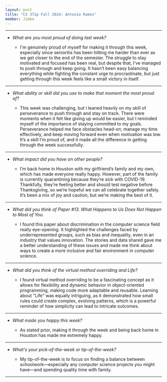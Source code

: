 ```yaml
---
layout: post
title: "CS 371p Fall 2024: Antonio Ramos"
member: Jimbo
---
```

---
* *What are you most proud of doing last week?*

    * I'm genuinely proud of myself for making it through this week, especially since senioritis has been hitting me harder than ever as we get closer to the end of the semester. The struggle to stay motivated and focused has been real, but despite that, I've managed to push through and keep going. It hasn’t been easy balancing everything while fighting the constant urge to procrastinate, but just getting through this week feels like a small victory in itself.

---
* *What ability or skill did you use to make that moment the most proud of?*

    * This week was challenging, but I leaned heavily on my skill of perseverance to push through and stay on track. There were moments when it felt like giving up would be easier, but I reminded myself of the importance of staying committed to my goals. Perseverance helped me face obstacles head-on, manage my time effectively, and keep moving forward even when motivation was low. It’s a skill I’m proud of, and it made all the difference in getting through the week successfully.

---
* *What impact did you have on other people?*

    * I’m back home in Houston with my girlfriend’s family and my own, which has made everyone really happy. However, part of the family is currently quarantining because they’re sick with COVID-19. Thankfully, they’re feeling better and should test negative before Thanksgiving, so we’re hopeful we can all celebrate together safely. It’s been a mix of joy and caution, but we’re making the best of it.

---
* *What did you think of Paper #13. What Happens to Us Does Not Happen to Most of You.*

    * I found this paper about discrimination in the computer science field really eye-opening. It highlighted the challenges faced by underrepresented groups, such as bias and inequality, even in an industry that values innovation. The stories and data shared gave me a better understanding of these issues and made me think about ways to create a more inclusive and fair environment in computer science.

---
* *What did you think of the virtual method overriding and Life?*

    * I found virtual method overriding to be a fascinating concept as it allows for flexibility and dynamic behavior in object-oriented programming, making code more adaptable and reusable. Learning about "Life" was equally intriguing, as it demonstrated how small rules could create complex, evolving patterns, which is a powerful reminder of how simplicity can lead to intricate outcomes.

---
* *What made you happy this week?*

    * As stated prior, making it through the week and being back home in Houston has made me extremely happy.

---
* *What's your pick-of-the-week or tip-of-the-week?*

    * My tip-of-the-week is to focus on finding a balance between schoolwork—especially any computer science projects you might have—and spending quality time with family.

---